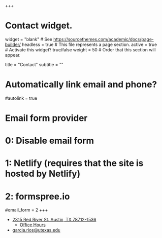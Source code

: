 +++
# Contact widget.
widget = "blank"  # See https://sourcethemes.com/academic/docs/page-builder/
headless = true  # This file represents a page section.
active = true  # Activate this widget? true/false
weight = 50  # Order that this section will appear.

title = "Contact"
subtitle = ""

# Automatically link email and phone?
#autolink = true

# Email form provider
#   0: Disable email form
#   1: Netlify (requires that the site is hosted by Netlify)
#   2: formspree.io
#email_form = 2
+++

- <i class="fa fa-university fa-lg"></i> [2315 Red River St. Austin, TX 78712-1536](https://www.cornell.edu/about/maps/?loc=White%20Hall) 
    + <a href="office_hours/">Office Hours</a>
- <i class="fa fa-envelope fa-lg"></i> [garcia.rios@utexas.edu](mailto:garcia.rios@utexas.edu)
  